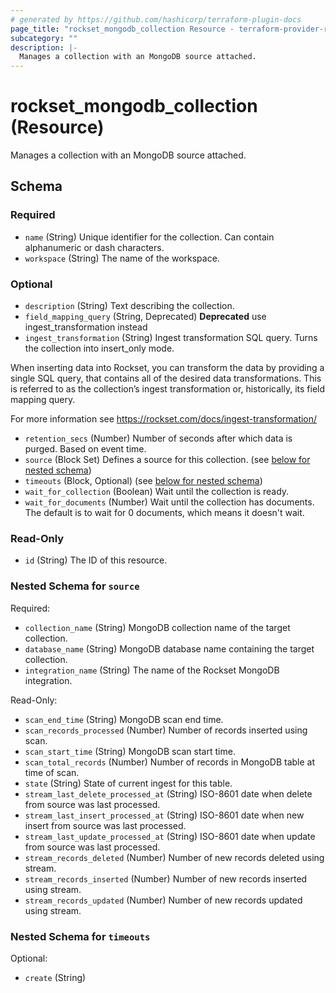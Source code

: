 ```yaml
---
# generated by https://github.com/hashicorp/terraform-plugin-docs
page_title: "rockset_mongodb_collection Resource - terraform-provider-rockset"
subcategory: ""
description: |-
  Manages a collection with an MongoDB source attached.
---
```


# rockset_mongodb_collection (Resource)

Manages a collection with an MongoDB source attached.



<!-- schema generated by tfplugindocs -->
## Schema

### Required

- `name` (String) Unique identifier for the collection. Can contain alphanumeric or dash characters.
- `workspace` (String) The name of the workspace.

### Optional

- `description` (String) Text describing the collection.
- `field_mapping_query` (String, Deprecated) **Deprecated** use ingest_transformation instead
- `ingest_transformation` (String) Ingest transformation SQL query. Turns the collection into insert_only mode.

When inserting data into Rockset, you can transform the data by providing a single SQL query, 
that contains all of the desired data transformations. 
This is referred to as the collection’s ingest transformation or, historically, its field mapping query.

For more information see https://rockset.com/docs/ingest-transformation/
- `retention_secs` (Number) Number of seconds after which data is purged. Based on event time.
- `source` (Block Set) Defines a source for this collection. (see [below for nested schema](#nestedblock--source))
- `timeouts` (Block, Optional) (see [below for nested schema](#nestedblock--timeouts))
- `wait_for_collection` (Boolean) Wait until the collection is ready.
- `wait_for_documents` (Number) Wait until the collection has documents. The default is to wait for 0 documents, which means it doesn't wait.

### Read-Only

- `id` (String) The ID of this resource.

<a id="nestedblock--source"></a>
### Nested Schema for `source`

Required:

- `collection_name` (String) MongoDB collection name of the target collection.
- `database_name` (String) MongoDB database name containing the target collection.
- `integration_name` (String) The name of the Rockset MongoDB integration.

Read-Only:

- `scan_end_time` (String) MongoDB scan end time.
- `scan_records_processed` (Number) Number of records inserted using scan.
- `scan_start_time` (String) MongoDB scan start time.
- `scan_total_records` (Number) Number of records in MongoDB table at time of scan.
- `state` (String) State of current ingest for this table.
- `stream_last_delete_processed_at` (String) ISO-8601 date when delete from source was last processed.
- `stream_last_insert_processed_at` (String) ISO-8601 date when new insert from source was last processed.
- `stream_last_update_processed_at` (String) ISO-8601 date when update from source was last processed.
- `stream_records_deleted` (Number) Number of new records deleted using stream.
- `stream_records_inserted` (Number) Number of new records inserted using stream.
- `stream_records_updated` (Number) Number of new records updated using stream.


<a id="nestedblock--timeouts"></a>
### Nested Schema for `timeouts`

Optional:

- `create` (String)


